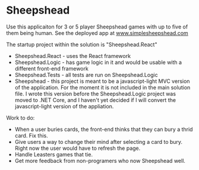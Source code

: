 Sheepshead
==========

Use this applicaiton for 3 or 5 player Sheepshead games with up to five of them being human.
See the deployed app at www.simplesheepshead.com

The startup project within the solution is "Sheepshead.React"
* Sheepshead.React - uses the React framework
* Sheepshead.Logic - has game logic in it and would be usable with a different front-end framework
* Sheepshead.Tests - all tests are run on Sheepshead.Logic
* Sheepshead - this project is meant to be a javascript-light MVC version of the application. For the moment it is not included in the main solution file. I wrote this version before the Sheepshead.Logic project was moved to .NET Core, and I haven't yet decided if I will convert the javascript-light version of the appliation.

Work to do:
* When a user buries cards, the front-end thinks that they can bury a thrid card. Fix this.
* Give users a way to change their mind after selecting a card to bury. Right now the user would have to refresh the page.
* Handle Leasters games that tie.
* Get more feedback from non-programers who now Sheepshead well.
